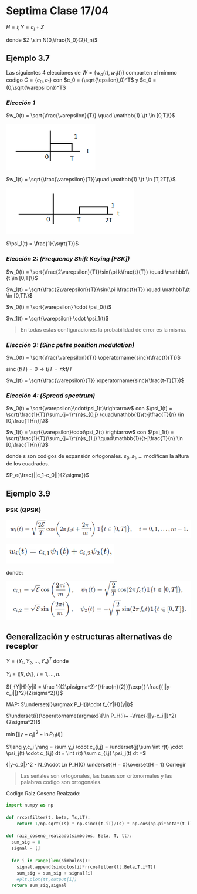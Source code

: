 # Septima Clase 17/04

$H = i; Y = c_i + Z$

donde $Z \sim N(0,\frac{N_0}{2}I_n)$

## Ejemplo 3.7

Las siguientes 4 elecciones de $W = \{w_o(t),w_1(t)\}$ comparten el mimmo codigo $C = \{c_0,c_1\}$ con $c_0 = (\sqrt{\epsilon},0)^T$ y $c_0 = (0,\sqrt{\varepsilon})^T$

### *Elección 1*

$w_0(t) = \sqrt{\frac{\varepsilon}{T}} \quad \mathbb{1} \{t \in [0,T]\}$

![alt text](Imagenes/image-11.png)

$w_1(t) = \sqrt{\frac{\varepsilon}{T}}\quad \mathbb{1} \{t \in [T,2T]\}$

![alt text](Imagenes/image-12.png)

$\psi_1(t) = \frac{1}{\sqrt{T}}$

### *Elección 2: (Frequency Shift Keying [FSK])*

$w_0(t) = \sqrt{\frac{2\varepsilon}{T}}\sin(\pi k\frac{t}{T}) \quad \mathbb1\{t \in [0,T]\}$

$w_1(t) = \sqrt{\frac{2\varepsilon}{T}}\sin(\pi l\frac{t}{T}) \quad \mathbb1\{t \in [0,T]\}$

$w_0(t) = \sqrt{\varepsilon} \cdot \psi_0(t)$

$w_1(t) = \sqrt{\varepsilon} \cdot \psi_1(t)$

>En todas estas configuraciones la probabilidad de error es la misma.

### *Elección 3: (Sinc pulse position modulation)*

$w_0(t) = \sqrt{\frac{\varepsilon}{T}} \operatorname{sinc}(\frac{t}{T})$

$\operatorname{sinc}(t/T) = 0 \rightarrow t/T = \pi k t/T$

$w_1(t) = \sqrt{\frac{\varepsilon}{T}} \operatorname{sinc}(\frac{t-T}{T})$

### *Elección 4: (Spread spectrum)*

$w_0(t) = \sqrt{\varepsilon}\cdot\psi_1(t)\rightarrow$ con $\psi_1(t) = \sqrt{\frac{1}{T}}\sum_{j=1}^{n}s_{0,j} \quad\mathbb{1}\{t-j\frac{T}{n} \in [0,\frac{T}{n}]\}$

$w_1(t) = \sqrt{\varepsilon}\cdot\psi_2(t) \rightarrow$ con $\psi_1(t) = \sqrt{\frac{1}{T}}\sum_{j=1}^{n}s_{1,j} \quad\mathbb{1}\{t-j\frac{T}{n} \in [0,\frac{T}{n}]\}$

donde s son codigos de expansión ortogonales. $s_0,s_1,...$ modifican la altura de los cuadrados.

$P_e(\frac{||c_1-c_0||}{2\sigma})$

## Ejemplo 3.9

### PSK (QPSK)

![alt text](Imagenes/image-13.png)

![alt text](Imagenes/image-14.png)

donde:

![alt text](Imagenes/image-15.png)

## Generalización y estructuras alternativas de receptor

$Y = (Y_1,Y_2,...,Y_n)^T$ donde

$Y_i = \lang R,\psi_i\rang$, $i = 1,...,n$.

$f_{Y|H}(y|i) = \frac 1{(2\pi\sigma^2)^{\frac{n}{2}}}\exp{(-\frac{{||y-c_i||}^2}{2\sigma^2})}$

MAP: $\underset{i}\argmax P_H(i)\cdot f_{Y|H}(y|i)$

$\underset{i}{\operatorname{argmax}}[\ln P_H(i)+ -\frac{{||y-c_i||}^2}{2\sigma^2}]$

$\operatorname{min}[{\|y-c_i\|}^2 - \ln P_H(i)]$

$\lang y,c_i \rang = \sum y_i \cdot c_{i,j} = \underset{j}\sum \int r(t) \cdot \psi_j(t) \cdot c_{i,j} dt = \int r(t) \sum c_{i,j} \psi_j(t) dt =$

{\|y-c_0\|}^2 - N_0\cdot Ln P_H(0) \underset{H = 0}\overset{H = 1} Corregir

>Las señales son ortogonales, las bases son ortonormales y las palabras codigo son ortogonales.

Codigo Raiz Coseno Realzado:

```python
import numpy as np

def rrcosfilter(t, beta, Ts,iT):    
    return 1/np.sqrt(Ts) * np.sinc((t-iT)/Ts) * np.cos(np.pi*beta*(t-iT)/Ts) / (1 - (2*beta*(t-iT)/Ts) ** 2)

def raiz_coseno_realzado(simbolos, Beta, T, tt):
  sum_sig = 0
  signal = []

  for i in range(len(simbolos)):
    signal.append(simbolos[i]*rrcosfilter(tt,Beta,T,i*T))
    sum_sig = sum_sig + signal[i] 
    #plt.plot(tt,output[i]) 
  return sum_sig,signal    

```
